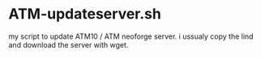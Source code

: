# ATM-updateserver.sh
my script to update ATM10 / ATM neoforge server.
i ussualy copy the lind and download the server with wget.
